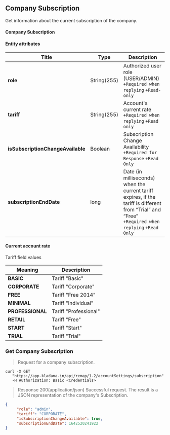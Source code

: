## Company Subscription

Get information about the current subscription of the company.

#### Company Subscription
#### Entity attributes

| Title | Type | Description |
| ---------| ----- | ---------- |
| **role** | String(255) | Authorized user role (USER/ADMIN)<br>`+Required when replying` `+Read-only` |
| **tariff** | String(255) | Account's current rate<br>`+Required when replying` `+Read only` |
| **isSubscriptionChangeAvailable** | Boolean | Subscription Change Availability<br>`+Required for Response` `+Read Only` |
| **subscriptionEndDate** | long | Date (in milliseconds) when the current tariff expires, if the tariff is different from “Trial” and “Free”<br>`+Required when replying` `+Read Only` |

#### Current account rate
Tariff field values

| Meaning | Description |
| --------- | --------- |
| **BASIC** | Tariff "Basic" |
| **CORPORATE** | Tariff "Corporate" |
| **FREE** | Tariff "Free 2014" |
| **MINIMAL** | Tariff "Individual" |
| **PROFESSIONAL** | Tariff "Professional" |
| **RETAIL** | Tariff "Free" |
| **START** | Tariff "Start" |
| **TRIAL** | Tariff "Trial" |

### Get Company Subscription
> Request for a company subscription.

```shell
curl -X GET
   "https://app.kladana.in/api/remap/1.2/accountSettings/subscription"
   -H Authorization: Basic <Credentials>
```

> Response 200(application/json)
Successful request. The result is a JSON representation of the company's Subscription.

```json
{
     "role": "admin",
     "tariff": "CORPORATE",
     "isSubscriptionChangeAvailable": true,
     "subscriptionEndDate": 1642520241922
}
```